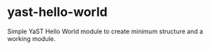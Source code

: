 # yast-hello-world
Simple YaST Hello World module to create minimum structure and a working module.
